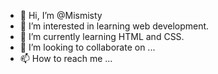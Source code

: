 - 👋 Hi, I’m @Mismisty
- 👀 I’m interested in learning web development.
- 🌱 I’m currently learning HTML and CSS.
- 💞️ I’m looking to collaborate on ...
- 📫 How to reach me ...

<!---
Mismisty/Mismisty is a ✨ special ✨ repository because its `README.md` (this file) appears on your GitHub profile.
You can click the Preview link to take a look at your changes.
--->
